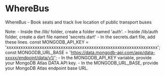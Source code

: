# WhereBus
 WhereBus - Book seats and track live location of public transport buses
 
 Note:
	- Inside the /lib/ folder, create a folder named 'auth'.
	- Inside /lib/auth folder, create a dart file named 'secrets.dart'
	- In the secrets.dart file, add these lines.
		const MONGODB_API_KEY = 'xxxxxxxxxxxxxxxxxxxxxxxxxxxxxxxxxxxxxxxxxxxxxxxxxxxxxxxxxxxxxxxx';
		const MONGODB_URL_BASE = 'https://data.mongodb-api.com/app/data-xxxxx/endpoint/data/v1/';
	- In the MONGODB_API_KEY variable, provide your MongoDB Atlas DATA API key.
	- In the MONGODB_URL_BASE, provide your MongoDB Atlas endpoint base URL.
